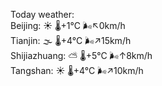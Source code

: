 Today weather:  
Beijing: ☀️   🌡️+1°C 🌬️↖0km/h  
Tianjin: 🌫  🌡️+4°C 🌬️↗15km/h  
Shijiazhuang: ⛅️  🌡️+5°C 🌬️↑8km/h  
Tangshan: ☀️   🌡️+4°C 🌬️↗10km/h  
